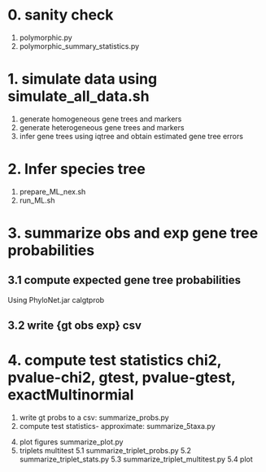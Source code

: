 # 0. sanity check
1. polymorphic.py
2. polymorphic_summary_statistics.py

# 1. simulate data using simulate_all_data.sh
1. generate homogeneous gene trees and markers
2. generate heterogeneous gene trees and markers
3. infer gene trees using iqtree and obtain estimated gene tree errors
# 2. Infer species tree
1. prepare_ML_nex.sh
2. run_ML.sh
# 3. summarize obs and exp gene tree probabilities
## 3.1 compute expected gene tree probabilities
Using PhyloNet.jar calgtprob
## 3.2 write {gt obs exp} csv
# 4. compute test statistics chi2, pvalue-chi2, gtest, pvalue-gtest, exactMultinormial
1. write gt probs to a csv: summarize_probs.py
2. compute test statistics- approximate: summarize_5taxa.py
<!-- 3. compute test statistics- exact: exactMultiNom/true_st_true_gt.R  -->
4. plot figures summarize_plot.py
5. triplets multitest 
    5.1 summarize_triplet_probs.py
    5.2 summarize_triplet_stats.py
    5.3 summarize_triplet_multitest.py
    5.4 plot


